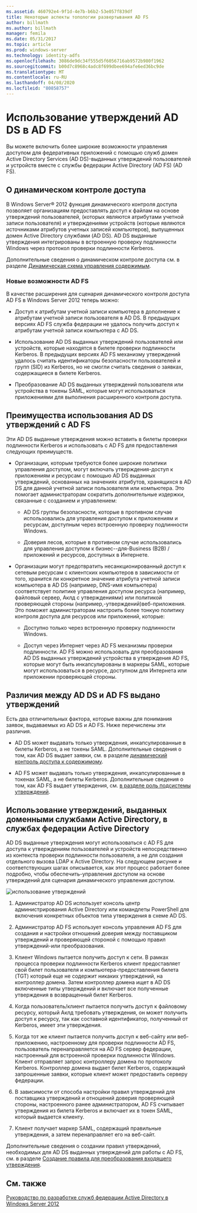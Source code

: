 ```yaml
---
ms.assetid: 460792e4-9f1d-4e7b-b6b2-53e057f839df
title: Некоторые аспекты топологии развертывания AD FS
author: billmath
ms.author: billmath
manager: femila
ms.date: 05/31/2017
ms.topic: article
ms.prod: windows-server
ms.technology: identity-adfs
ms.openlocfilehash: 3086de9dc34f555d5f6056716ab9572b980f1962
ms.sourcegitcommit: b00d7c8968c4adc8f699dbee694afe6ed36bc9de
ms.translationtype: MT
ms.contentlocale: ru-RU
ms.lasthandoff: 04/08/2020
ms.locfileid: "80858757"
---
```

# <a name="using-ad-ds-claims-with-ad-fs"></a>Использование утверждений AD DS в AD FS
  
  
Вы можете включить более широкие возможности управления доступом для федеративных приложений с помощью служб домен Active Directory Services \(AD DS\)\-выданных утверждений пользователей и устройств вместе с службы федерации Active Directory (AD FS) \(AD FS\).  
  
## <a name="about-dynamic-access-control"></a>О динамическом контроле доступа  
В Windows Server&reg; 2012 функция динамического контроля доступа позволяет организациям предоставлять доступ к файлам на основе утверждений пользователей, \(которых являются атрибутами учетной записи пользователя\) и утверждениями устройств \(которые являются источниками атрибутов учетных записей компьютеров\), выпущенных домен Active Directory службами \(AD DS\). AD DS выданные утверждения интегрированы в встроенную проверку подлинности Windows через протокол проверки подлинности Kerberos.  
  
Дополнительные сведения о динамическом контроле доступа см. в разделе [Динамическая схема управления содержимым](../../solution-guides/Dynamic-Access-Control--Scenario-Overview.md#BKMK_APP).  
  
### <a name="whats-new-in-ad-fs"></a>Новые возможности AD FS  
В качестве расширения для сценария динамического контроля доступа AD FS в Windows Server 2012 теперь можно:  
  
-   Доступ к атрибутам учетной записи компьютера в дополнение к атрибутам учетной записи пользователя в AD DS. В предыдущих версиях AD FS служба федерации не удалось получить доступ к атрибутам учетной записи компьютера с AD DS.  
  
-   Использование AD DS выданных утверждений пользователей или устройств, которые находятся в билете проверки подлинности Kerberos. В предыдущих версиях AD FS механизму утверждений удалось считать идентификаторы безопасности пользователей и групп \(SID\) из Kerberos, но не смогли считать сведения о заявках, содержащиеся в билете Kerberos.  
  
-   Преобразование AD DS выданных утверждений пользователя или устройства в токены SAML, которые могут использоваться приложениями для выполнения расширенного контроля доступа.  
  
## <a name="benefits-of-using-ad-ds-claims-with-ad-fs"></a>Преимущества использования AD DS утверждений с AD FS  
Эти AD DS выданные утверждения можно вставить в билеты проверки подлинности Kerberos и использовать с AD FS для предоставления следующих преимуществ.  
  
-   Организации, которым требуются более широкие политики управления доступом, могут включать утверждения\-доступ к приложениям и ресурсам с помощью AD DS выданных утверждений, основанных на значениях атрибутов, хранящихся в AD DS для данной учетной записи пользователя или компьютера. Это помогает администраторам сократить дополнительные издержки, связанные с созданием и управлением:  
  
    -   AD DS группы безопасности, которые в противном случае использовались для управления доступом к приложениям и ресурсам, доступным через встроенную проверку подлинности Windows.  
  
    -   Доверия лесов, которые в противном случае использовались для управления доступом к бизнес-\-для\-Business \(B2B\) \/ приложений и ресурсов, доступных в Интернете.  
  
-   Организации могут предотвратить несанкционированный доступ к сетевым ресурсам с клиентских компьютеров в зависимости от того, хранится ли конкретное значение атрибута учетной записи компьютера в AD DS \(например, DNS-имя компьютера\) соответствует политике управления доступом ресурса \(например, файловый сервер, Аклд с утверждениями\) или политикой проверяющей стороны \(например,\-утверждений\)веб-приложения. Это поможет администраторам настроить более тонкую политику контроля доступа для ресурсов или приложений, которые:  
  
    -   Доступно только через встроенную проверку подлинности Windows.  
  
    -   Доступ через Интернет через AD FS механизмы проверки подлинности. AD FS можно использовать для преобразования AD DS выданных утверждений устройства в утверждения AD FS, которые могут быть инкапсулированы в маркеры SAML, которые могут использоваться в ресурсе, доступном для Интернета или приложении проверяющей стороны.  
  
## <a name="differences-between-ad-ds-and-ad-fs-issued-claims"></a>Различия между AD DS и AD FS выдано утверждений  
Есть два отличительных фактора, которые важны для понимания заявок, выдаваемых из AD DS и AD FS. Ниже перечислены эти различия.  
  
-   AD DS может выдавать только утверждения, инкапсулированные в билеты Kerberos, а не токены SAML. Дополнительные сведения о том, как AD DS выдает заявки, см. в разделе [динамический контроль доступа к содержимому](../../solution-guides/Dynamic-Access-Control--Scenario-Overview.md#BKMK_APP).  
  
-   AD FS может выдавать только утверждения, инкапсулированные в токенах SAML, а не билеты Kerberos. Дополнительные сведения о том, как AD FS выдает утверждения, см. [в разделе роль подсистемы утверждений](../../ad-fs/technical-reference/The-Role-of-the-Claims-Engine.md).  
  
## <a name="how-ad-ds-issued-claims-work-with-ad-fs"></a>Использование утверждений, выданных доменными службами Active Directory, в службах федерации Active Directory  
AD DS выданные утверждения могут использоваться с AD FS для доступа к утверждениям пользователей и устройств непосредственно из контекста проверки подлинности пользователя, а не для создания отдельного вызова LDAP к Active Directory. На следующем рисунке и соответствующих шагах описывается, как этот процесс работает более подробно, чтобы обеспечить\-управления доступом на основе утверждений для сценария динамического управления доступом.  
  
![использование утверждений](media/UsingADDSClaimswithADFS.gif)  
  
1.  Администратор AD DS использует консоль центр администрирования Active Directory или командлеты PowerShell для включения конкретных объектов типа утверждения в схеме AD DS.  
  
2.  Администратор AD FS использует консоль управления AD FS для создания и настройки отношений доверия между поставщиком утверждений и проверяющей стороной с помощью правил утверждений\-или преобразования.  
  
3.  Клиент Windows пытается получить доступ к сети. В рамках процесса проверки подлинности Kerberos клиент предоставляет свой билет пользователя и компьютера\-предоставления билета \(TGT\) который еще не содержит никаких утверждений, на контроллер домена. Затем контроллер домена ищет в AD DS включенные типы утверждений и включает все полученные утверждения в возвращенный билет Kerberos.  
  
4.  Когда пользователь\/клиент пытается получить доступ к файловому ресурсу, который Аклд требовать утверждения, он может получить доступ к ресурсу, так как составной идентификатор, полученный от Kerberos, имеет эти утверждения.  
  
5.  Когда тот же клиент пытается получить доступ к веб-сайту или веб-приложению, настроенному для проверки подлинности AD FS, пользователь перенаправляется на AD FS сервер федерации, настроенный для встроенной проверки подлинности Windows. Клиент отправляет запрос контроллеру домена по протоколу Kerberos. Контроллер домена выдает билет Kerberos, содержащий запрошенные заявки, которые клиент может предоставить серверу федерации.  
  
6.  В зависимости от способа настройки правил утверждений для поставщика утверждений и отношений доверия проверяющей стороны, настроенного ранее администратором, AD FS считывает утверждения из билета Kerberos и включает их в токен SAML, который выдается клиенту.  
  
7.  Клиент получает маркер SAML, содержащий правильные утверждения, а затем перенаправляет его на веб-сайт.  
  
Дополнительные сведения о создании правил утверждений, необходимых для AD DS выданных утверждений для работы с AD FS, см. в разделе [Создание правила для преобразования входящего утверждения](../../ad-fs/operations/Create-a-Rule-to-Transform-an-Incoming-Claim.md).  
  
## <a name="see-also"></a>См. также
[Руководство по разработке служб федерации Active Directory в Windows Server 2012](AD-FS-Design-Guide-in-Windows-Server-2012.md)
